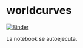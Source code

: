 # worldcurves
[![Binder](https://mybinder.org/badge_logo.svg)](https://mybinder.org/v2/gh/covid19iflp/worldcurves/master?filepath=notebooks%2FBajar%20Datos.ipynb)


La notebook se autoejecuta.
